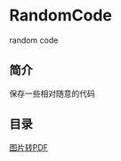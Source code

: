 # RandomCode
random code

## 简介
保存一些相对随意的代码

## 目录
[图片转PDF](https://github.com/wwwHui/RandomCode/tree/main/video2pdf)



